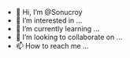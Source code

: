 - 👋 Hi, I’m @Sonucroy
- 👀 I’m interested in ...
- 🌱 I’m currently learning ...
- 💞️ I’m looking to collaborate on ...
- 📫 How to reach me ...

<!---
Sonucroy/Sonucroy is a ✨ special ✨ repository because its `README.md` (this file) appears on your GitHub profile.
You can click the Preview link to take a look at your changes.
--->
